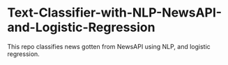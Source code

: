 # Text-Classifier-with-NLP-NewsAPI-and-Logistic-Regression
This repo classifies news gotten from NewsAPI using NLP, and logistic regression.
